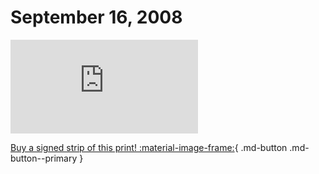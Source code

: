 # September 16, 2008

![](https://www.achewood.com/comic.php?date=09162008)

[Buy a signed strip of this print! :material-image-frame:](https://achewood-holiday-pop-up.myshopify.com/products/strip#09162008){ .md-button .md-button--primary }

